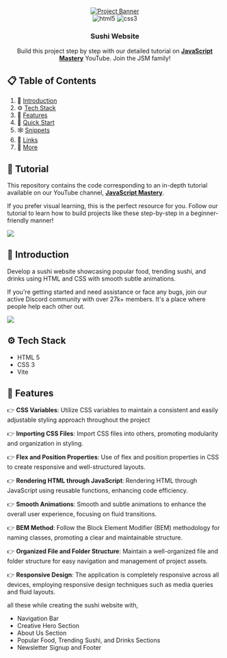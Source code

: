 <div align="center">
  <br />
    <a href="https://youtu.be/QRrPE9aj3wI?feature=shared" target="_blank">
      <img src="https://github.com/adrianhajdin/project_html_css_website/assets/151519281/562e0f27-4b93-41cb-a63d-7c50940fc0ad" alt="Project Banner">
    </a>
  <br />

  <div>
    <img src="https://img.shields.io/badge/-HTML_5-black?style=for-the-badge&logoColor=white&logo=html5&color=E34F26" alt="html5" />
    <img src="https://img.shields.io/badge/-css3-black?style=for-the-badge&logoColor=white&logo=css3&color=1572B6" alt="css3" />
  </div>

  <h3 align="center">Sushi Website</h3>

   <div align="center">
     Build this project step by step with our detailed tutorial on <a href="https://www.youtube.com/@javascriptmastery/videos" target="_blank"><b>JavaScript Mastery</b></a> YouTube. Join the JSM family!
    </div>
</div>

## 📋 <a name="table">Table of Contents</a>

1. 🤖 [Introduction](#introduction)
2. ⚙️ [Tech Stack](#tech-stack)
3. 🔋 [Features](#features)
4. 🤸 [Quick Start](#quick-start)
5. 🕸️ [Snippets](#snippets)
6. 🔗 [Links](#links)
7. 🚀 [More](#more)

## 🚨 Tutorial

This repository contains the code corresponding to an in-depth tutorial available on our YouTube channel, <a href="https://www.youtube.com/@javascriptmastery/videos" target="_blank"><b>JavaScript Mastery</b></a>. 

If you prefer visual learning, this is the perfect resource for you. Follow our tutorial to learn how to build projects like these step-by-step in a beginner-friendly manner!

<a href="https://youtu.be/QRrPE9aj3wI?feature=shared" target="_blank"><img src="https://github.com/sujatagunale/EasyRead/assets/151519281/1736fca5-a031-4854-8c09-bc110e3bc16d" /></a>

## <a name="introduction">🤖 Introduction</a>

Develop a sushi website showcasing popular food, trending sushi, and drinks using HTML and CSS with smooth subtle animations. 

If you're getting started and need assistance or face any bugs, join our active Discord community with over 27k+ members. It's a place where people help each other out.

<a href="https://discord.com/invite/n6EdbFJ" target="_blank"><img src="https://github.com/sujatagunale/EasyRead/assets/151519281/618f4872-1e10-42da-8213-1d69e486d02e" /></a>

## <a name="tech-stack">⚙️ Tech Stack</a>

- HTML 5
- CSS 3
- Vite

## <a name="features">🔋 Features</a>

👉 **CSS Variables**: Utilize CSS variables to maintain a consistent and easily adjustable styling approach throughout the project

👉 **Importing CSS Files**: Import CSS files into others, promoting modularity and organization in styling.

👉 **Flex and Position Properties**: Use of flex and position properties in CSS to create responsive and well-structured layouts.

👉 **Rendering HTML through JavaScript**: Rendering HTML through JavaScript using reusable functions, enhancing code efficiency.

👉 **Smooth Animations**: Smooth and subtle animations to enhance the overall user experience, focusing on fluid transitions.

👉 **BEM Method**: Follow the Block Element Modifier (BEM) methodology for naming classes, promoting a clear and maintainable structure.

👉 **Organized File and Folder Structure**: Maintain a well-organized file and folder structure for easy navigation and management of project assets.

👉 **Responsive Design**: The application is completely responsive across all devices, employing responsive design techniques such as media queries and fluid layouts.

all these while creating the sushi website with,
* Navigation Bar
* Creative Hero Section
* About Us Section
* Popular Food, Trending Sushi, and Drinks Sections
* Newsletter Signup and Footer
